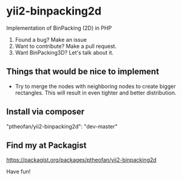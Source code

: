 yii2-binpacking2d
============

Implementation of BinPacking (2D) in PHP

1. Found a bug? Make an issue
2. Want to contribute? Make a pull request.
3. Want BinPacking3D? Let's talk about it.


Things that would be nice to implement
--------------------------------------
* Try to merge the nodes with neighboring nodes to create bigger rectangles. This will result in even tighter and better distribution.


Install via composer
--------------------
"ptheofan/yii2-binpacking2d": "dev-master"


Find my at Packagist
--------------------
https://packagist.org/packages/ptheofan/yii2-binpacking2d


Have fun!

